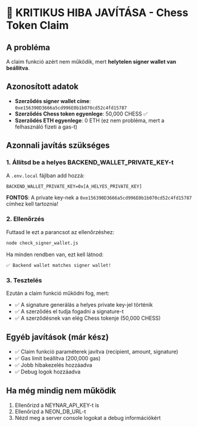 # 🚨 KRITIKUS HIBA JAVÍTÁSA - Chess Token Claim

## A probléma
A claim funkció azért nem működik, mert **helytelen signer wallet van beállítva**.

## Azonosított adatok
- **Szerződés signer wallet címe**: `0xe156390D3666a5cd996E0b1b070cd52c4fd15787`
- **Szerződés Chess token egyenlege**: 50,000 CHESS ✅
- **Szerződés ETH egyenlege**: 0 ETH (ez nem probléma, mert a felhasználó fizeti a gas-t)

## Azonnali javítás szükséges

### 1. Állítsd be a helyes BACKEND_WALLET_PRIVATE_KEY-t

A `.env.local` fájlban add hozzá:
```
BACKEND_WALLET_PRIVATE_KEY=0x[A_HELYES_PRIVATE_KEY]
```

**FONTOS**: A private key-nek a `0xe156390D3666a5cd996E0b1b070cd52c4fd15787` címhez kell tartoznia!

### 2. Ellenőrzés

Futtasd le ezt a parancsot az ellenőrzéshez:
```bash
node check_signer_wallet.js
```

Ha minden rendben van, ezt kell látnod:
```
✅ Backend wallet matches signer wallet!
```

### 3. Tesztelés

Ezután a claim funkció működni fog, mert:
- ✅ A signature generálás a helyes private key-jel történik
- ✅ A szerződés el tudja fogadni a signature-t
- ✅ A szerződésnek van elég Chess tokenje (50,000 CHESS)

## Egyéb javítások (már kész)

- ✅ Claim funkció paraméterek javítva (recipient, amount, signature)
- ✅ Gas limit beállítva (200,000 gas)
- ✅ Jobb hibakezelés hozzáadva
- ✅ Debug logok hozzáadva

## Ha még mindig nem működik

1. Ellenőrizd a NEYNAR_API_KEY-t is
2. Ellenőrizd a NEON_DB_URL-t
3. Nézd meg a server console logokat a debug információkért